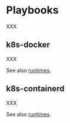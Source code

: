 # Playbooks

XXX

## k8s-docker

XXX

See also [runtimes](runtimes.md).

## k8s-containerd

XXX

See also [runtimes](runtimes.md).
